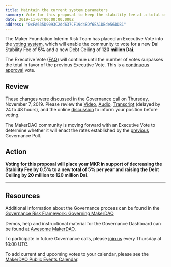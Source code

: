```yaml
---
title: Maintain the current system parameters
summary: Vote for this proposal to keep the stability fee at a total of 5% per year and to keep the Debt Ceiling at 120million Dai
date: 2019-11-07T00:00:00.000Z
address: "0xFA635D9093C2dd637CF19d48Df6EA1DBde56DDB1"
---
```

The Maker Foundation Interim Risk Team has placed an Executive Vote into the [voting system](https://vote.makerdao.com/), which will enable the community to vote for a new Dai Stability Fee of **5%** and a new Debt Ceiling of **120 million Dai**.

The Executive Vote ([FAQ](https://community-development.makerdao.com/governance/governance#is-there-more-than-one-type-of-vote)) will continue until the number of votes surpasses the total in favor of the previous Executive Vote. This is a [continuous approval](https://community-development.makerdao.com/governance/governance#what-is-continuous-approval-voting) vote.

## Review

These changes were discussed in the Governance call on Thursday, November 7, 2019. Please review the [Video](https://www.youtube.com/playlist?list=PLLzkWCj8ywWNq5-90-Id6VPSsrk4OWVan), [Audio](https://soundcloud.com/makerdao/sets/governance-and-risk), [Transcript](https://community-development.makerdao.com/governance/governance-and-risk-meetings/transcripts) (delayed by 24 to 48 hours), and the online [discussion](https://forum.makerdao.com/c/governance) to inform your position before voting.

The MakerDAO community is moving forward with an Executive Vote to determine whether it will enact the rates established by the [previous](https://vote.makerdao.com/polling) Governance Poll.

## Action

**Voting for this proposal will place your MKR in support of decreasing the Stability Fee by 0.5% to a new total of 5% per year and raising the Debt Ceiling by 20 million to 120 million Dai.**

---

## Resources

Additional information about the Governance process can be found in the [Governance Risk Framework: Governing MakerDAO](https://community-development.makerdao.com/governance/governance-risk-framework)

Demos, help and instructional material for the Governance Dashboard can be found at [Awesome MakerDAO](https://awesome.makerdao.com/#voting).

To participate in future Governance calls, please [join us](https://community-development.makerdao.com/governance/governance-and-risk-meetings) every Thursday at 16:00 UTC.

To add current and upcoming votes to your calendar, please see the [MakerDAO Public Events Calendar](https://calendar.google.com/calendar/embed?src=makerdao.com_3efhm2ghipksegl009ktniomdk%40group.calendar.google.com&amp;ctz=America%2FLos_Angeles).
